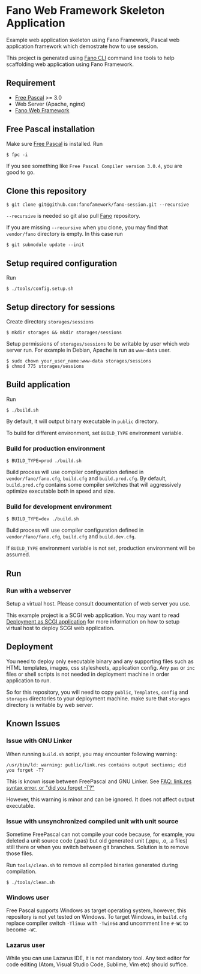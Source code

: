 # Fano Web Framework Skeleton Application

Example web application skeleton using Fano Framework, Pascal web application framework which demostrate how to use session.

This project is generated using [Fano CLI](https://github.com/fanoframework/fano-cli)
command line tools to help scaffolding web application using Fano Framework.

## Requirement

- [Free Pascal](https://www.freepascal.org/) >= 3.0
- Web Server (Apache, nginx)
- [Fano Web Framework](https://github.com/fanoframework/fano)

## Free Pascal installation

Make sure [Free Pascal](https://www.freepascal.org/) is installed. Run

    $ fpc -i

If you see something like `Free Pascal Compiler version 3.0.4`,  you are good to go.

## Clone this repository

    $ git clone git@github.com:fanofamework/fano-session.git --recursive

`--recursive` is needed so git also pull [Fano](https://github.com/fanoframework/fano) repository.

If you are missing `--recursive` when you clone, you may find that `vendor/fano` directory is empty. In this case run

    $ git submodule update --init

## Setup required configuration

Run

    $ ./tools/config.setup.sh

## Setup directory for sessions

Create directory `storages/sessions`

```
$ mkdir storages && mkdir storages/sessions
```

Setup permissions of `storages/sessions` to be writable by user which web server
run. For example in Debian, Apache is run as `www-data` user.

```
$ sudo chown your_user_name:www-data storages/sessions
$ chmod 775 storages/sessions
```

## Build application

Run

    $ ./build.sh

By default, it will output binary executable in `public` directory.

To build for different environment, set `BUILD_TYPE` environment variable.

### Build for production environment

    $ BUILD_TYPE=prod ./build.sh

Build process will use compiler configuration defined in `vendor/fano/fano.cfg`, `build.cfg` and `build.prod.cfg`. By default, `build.prod.cfg` contains some compiler switches that will aggressively optimize executable both in speed and size.

### Build for development environment

    $ BUILD_TYPE=dev ./build.sh

Build process will use compiler configuration defined in `vendor/fano/fano.cfg`, `build.cfg` and `build.dev.cfg`.

If `BUILD_TYPE` environment variable is not set, production environment will be assumed.

## Run

### Run with a webserver

Setup a virtual host. Please consult documentation of web server you use.

This example project is a SCGI web application. You may want to read [Deployment as SCGI application](https://fanoframework.github.io/deployment/scgi/) for more information on how to setup virtual host to deploy SCGI web application.

## Deployment

You need to deploy only executable binary and any supporting files such as HTML templates, images, css stylesheets, application config.
Any `pas` or `inc` files or shell scripts is not needed in deployment machine in order application to run.

So for this repository, you will need to copy `public`, `Templates`, `config`
and `storages` directories to your deployment machine. make sure that
`storages` directory is writable by web server.

## Known Issues

### Issue with GNU Linker

When running `build.sh` script, you may encounter following warning:

```
/usr/bin/ld: warning: public/link.res contains output sections; did you forget -T?
```

This is known issue between FreePascal and GNU Linker. See
[FAQ: link.res syntax error, or "did you forget -T?"](https://www.freepascal.org/faq.var#unix-ld219)

However, this warning is minor and can be ignored. It does not affect output executable.

### Issue with unsynchronized compiled unit with unit source

Sometime FreePascal can not compile your code because, for example, you deleted a
unit source code (.pas) but old generated unit (.ppu, .o, .a files) still there
or when you switch between git branches. Solution is to remove those files.

Run `tools/clean.sh` to remove all compiled binaries generated during compilation.

```
$ ./tools/clean.sh
```

### Windows user

Free Pascal supports Windows as target operating system, however, this repository is not yet tested on Windows. To target Windows, in `build.cfg` replace
compiler switch `-Tlinux` with `-Twin64` and uncomment line `#-WC` to
become `-WC`.

### Lazarus user

While you can use Lazarus IDE, it is not mandatory tool. Any text editor for code editing (Atom, Visual Studio Code, Sublime, Vim etc) should suffice.
